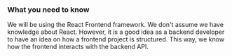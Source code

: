 
### What you need to know

We will be using the React Frontend framework. We don't assume we have knowledge about React. However, it is a good idea as a backend developer to have an idea on how a frontend project is structured. This way, we know how the frontend interacts with the backend API. 

